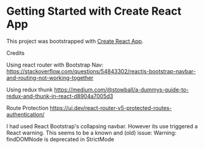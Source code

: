 # Getting Started with Create React App

This project was bootstrapped with [Create React App](https://github.com/facebook/create-react-app).



Credits


Using react router with Bootstrap Nav:
https://stackoverflow.com/questions/54843302/reactjs-bootstrap-navbar-and-routing-not-working-together


Using redux thunk
https://medium.com/@stowball/a-dummys-guide-to-redux-and-thunk-in-react-d8904a7005d3

Route Protection
https://ui.dev/react-router-v5-protected-routes-authentication/


I had used React Bootstrap's collapsing navbar.  However its use triggered a React warning.  This seems to be a known and (old) issue:
Warning: findDOMNode is deprecated in StrictMode

